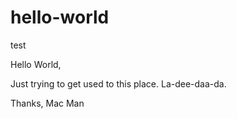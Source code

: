 # hello-world
test

Hello World,

Just trying to get used to this place.  La-dee-daa-da. 

Thanks, 
Mac Man
